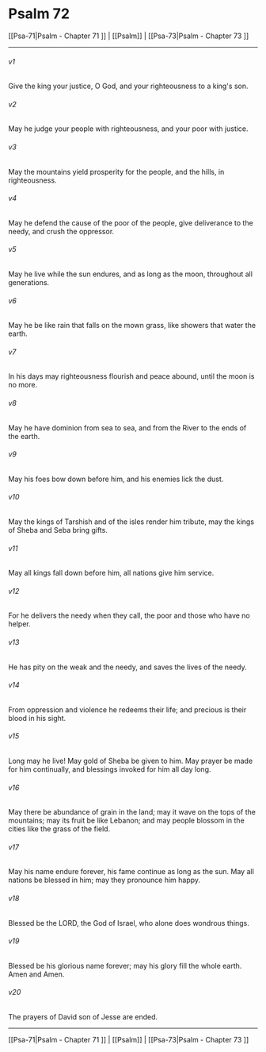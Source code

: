 # Psalm 72

[[Psa-71|Psalm - Chapter 71 ]] | [[Psalm]] | [[Psa-73|Psalm - Chapter 73 ]]
***

###### v1
Give the king your justice, O God, and your righteousness to a king's son.
###### v2
May he judge your people with righteousness, and your poor with justice.
###### v3
May the mountains yield prosperity for the people, and the hills, in righteousness.
###### v4
May he defend the cause of the poor of the people, give deliverance to the needy, and crush the oppressor.
###### v5
May he live while the sun endures, and as long as the moon, throughout all generations.
###### v6
May he be like rain that falls on the mown grass, like showers that water the earth.
###### v7
In his days may righteousness flourish and peace abound, until the moon is no more.
###### v8
May he have dominion from sea to sea, and from the River to the ends of the earth.
###### v9
May his foes bow down before him, and his enemies lick the dust.
###### v10
May the kings of Tarshish and of the isles render him tribute, may the kings of Sheba and Seba bring gifts.
###### v11
May all kings fall down before him, all nations give him service.
###### v12
For he delivers the needy when they call, the poor and those who have no helper.
###### v13
He has pity on the weak and the needy, and saves the lives of the needy.
###### v14
From oppression and violence he redeems their life; and precious is their blood in his sight.
###### v15
Long may he live! May gold of Sheba be given to him. May prayer be made for him continually, and blessings invoked for him all day long.
###### v16
May there be abundance of grain in the land; may it wave on the tops of the mountains; may its fruit be like Lebanon; and may people blossom in the cities like the grass of the field.
###### v17
May his name endure forever, his fame continue as long as the sun. May all nations be blessed in him; may they pronounce him happy.
###### v18
Blessed be the LORD, the God of Israel, who alone does wondrous things.
###### v19
Blessed be his glorious name forever; may his glory fill the whole earth. Amen and Amen.
###### v20
The prayers of David son of Jesse are ended.

***

[[Psa-71|Psalm - Chapter 71 ]] | [[Psalm]] | [[Psa-73|Psalm - Chapter 73 ]]
